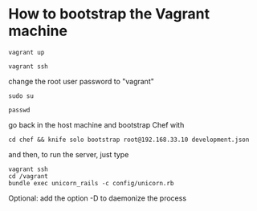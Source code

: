 # How to bootstrap the Vagrant machine

```
vagrant up

vagrant ssh
```

change the root user password to "vagrant"

```
sudo su

passwd
```

go back in the host machine and bootstrap Chef with

```
cd chef && knife solo bootstrap root@192.168.33.10 development.json
```

and then, to run the server, just type

```
vagrant ssh
cd /vagrant
bundle exec unicorn_rails -c config/unicorn.rb
```

Optional: add the option -D to daemonize the process
